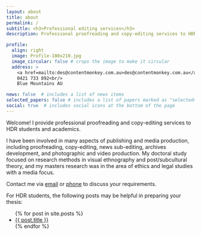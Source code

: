 ```yaml
---
layout: about
title: about
permalink: /
subtitle: <h3>Professional editing services</h3>
description: Professional proofreading and copy-editing services to HDR students and academics.

profile:
  align: right
  image: Profile-180x210.jpg
  image_circular: false # crops the image to make it circular
  address: >
    <a href=mailto:des@contentmonkey.com.au>des@contentmonkey.com.au</a><br/>
    0421 733 892<br/>
    Blue Mountains AU

news: false  # includes a list of news items
selected_papers: false # includes a list of papers marked as "selected={true}"
social: true  # includes social icons at the bottom of the page
---
```


Welcome! I provide professional proofreading and copy-editing services to HDR students and academics.

I have been involved in many aspects of publishing and media production, including proofreading, copy-editing, news sub-editing, archives development, and photographic and video production. My doctoral study focused on research methods in visual ethnography and post/subcultural theory, and my masters research was in the area of ethics and legal studies with a media focus.

Contact me via [email](mailto:des@contentmonkey.com.au) or [phone](tel:+:0421733892) to discuss your requirements. 

For HDR students, the following posts may be helpful in preparing your thesis:

<div class="post">
           <ul>
            {% for post in site.posts %}
              <li>
                <a href="{{ post.url }}">{{ post.title }}</a>
              </li>
            {% endfor %}
          </ul>
</div>